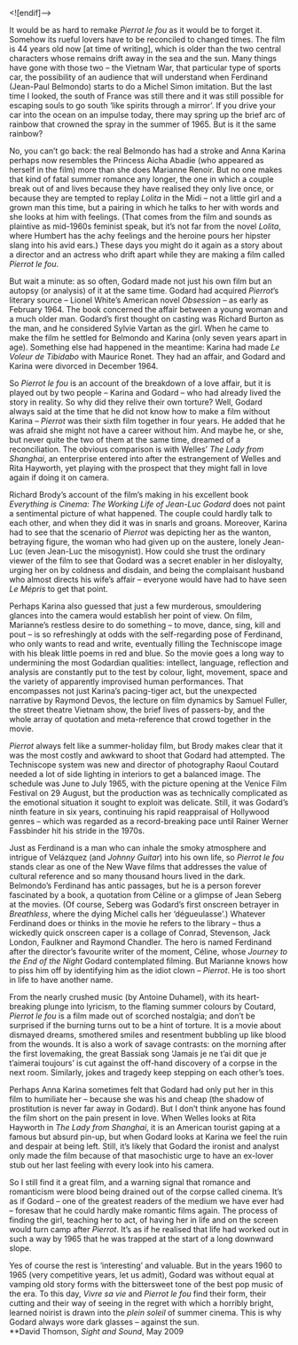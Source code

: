 

<![endif]-->

It would be as hard to remake _Pierrot le fou_ as it would be to forget it. Somehow its rueful lovers have to be reconciled to changed times. The film is 44 years old now [at time of writing], which is older than the two central characters whose remains drift away in the sea and the sun. Many things have gone with those two – the Vietnam War, that particular type of sports car, the possibility of an audience that will understand when Ferdinand (Jean-Paul Belmondo) starts to do a Michel Simon imitation. But the last time I looked, the south of France was still there and it was still possible for escaping souls to go south ‘like spirits through a mirror’. If you drive your car into the ocean on an impulse today, there may spring up the brief arc of rainbow that crowned the spray in the summer of 1965. But is it the same rainbow?

No, you can’t go back: the real Belmondo has had a stroke and Anna Karina perhaps now resembles the Princess Aicha Abadie (who appeared as herself in the film) more than she does Marianne Renoir. But no one makes that kind of fatal summer romance any longer, the one in which a couple break out of and lives because they have realised they only live once, or because they are tempted to replay _Lolita_ in the Midi – not a little girl and a grown man this time, but a pairing in which he talks to her with words and she looks at him with feelings. (That comes from the film and sounds as plaintive as mid-1960s feminist speak, but it’s not far from the novel _Lolita_, where Humbert has the achy feelings and the heroine pours her hipster slang into his avid ears.) These days you might do it again as a story about a director and an actress who drift apart while they are making a film called _Pierrot le fou_.

But wait a minute: as so often, Godard made not just his own film but an autopsy (or analysis) of it at the same time. Godard had acquired _Pierrot_’s literary source – Lionel White’s American novel _Obsession_ – as early as February 1964. The book concerned the affair between a young woman and a much older man. Godard’s first thought on casting was Richard Burton as the man, and he considered Sylvie Vartan as the girl. When he came to make the film he settled for Belmondo and Karina (only seven years apart in age). Something else had happened in the meantime: Karina had made _Le Voleur de Tibidabo_ with Maurice Ronet. They had an affair, and Godard and Karina were divorced in December 1964.

So _Pierrot le fou_ is an account of the breakdown of a love affair, but it is played out by two people – Karina and Godard – who had already lived the story in reality. So why did they relive their own torture? Well, Godard always said at the time that he did not know how to make a film without Karina – _Pierrot_ was their sixth film together in four years. He added that he was afraid she might not have a career without him. And maybe he, or she, but never quite the two of them at the same time, dreamed of a reconciliation. The obvious comparison is with Welles’ _The Lady from Shanghai_, an enterprise entered into after the estrangement of Welles and Rita Hayworth, yet playing with the prospect that they might fall in love again if doing it on camera.

Richard Brody’s account of the film’s making in his excellent book _Everything is Cinema: The Working Life of Jean-Luc Godard_ does not paint a sentimental picture of what happened. The couple could hardly talk to each other, and when they did it was in snarls and groans. Moreover, Karina had to see that the scenario of _Pierrot_ was depicting her as the wanton, betraying figure, the woman who had given up on the austere, lonely Jean-Luc (even Jean-Luc the misogynist). How could she trust the ordinary viewer of the film to see that Godard was a secret enabler in her disloyalty, urging her on by coldness and disdain, and being the complaisant husband who almost directs his wife’s affair – everyone would have had to have seen _Le Mépris_ to get that point.

Perhaps Karina also guessed that just a few murderous, smouldering glances into the camera would establish her point of view. On film, Marianne’s restless desire to do something – to move, dance, sing, kill and pout – is so refreshingly at odds with the self-regarding pose of Ferdinand, who only wants to read and write, eventually filling the Techniscope image with his bleak little poems in red and blue. So the movie goes a long way to undermining the most Godardian qualities: intellect, language, reflection and analysis are constantly put to the test by colour, light, movement, space and the variety of apparently improvised human performances. That encompasses not just Karina’s pacing-tiger act, but the unexpected narrative by Raymond Devos, the lecture on film dynamics by Samuel Fuller, the street theatre Vietnam show, the brief lives of passers-by, and the whole array of quotation and meta-reference that crowd together in the movie.

_Pierrot_ always felt like a summer-holiday film, but Brody makes clear that it was the most costly and awkward to shoot that Godard had attempted. The Techniscope system was new and director of photography Raoul Coutard needed a lot of side lighting in interiors to get a balanced image. The schedule was June to July 1965, with the picture opening at the Venice Film Festival on 29 August, but the production was as technically complicated as the emotional situation it sought to exploit was delicate. Still, it was Godard’s ninth feature in six years, continuing his rapid reappraisal of Hollywood genres – which was regarded as a record-breaking pace until Rainer Werner Fassbinder hit his stride in the 1970s.

Just as Ferdinand is a man who can inhale the smoky atmosphere and intrigue of Velázquez (and _Johnny Guitar_) into his own life, so _Pierrot le fou_ stands clear as one of the New Wave films that addresses the value of cultural reference and so many thousand hours lived in the dark. Belmondo’s Ferdinand has antic passages, but he is a person forever fascinated by a book, a quotation from Céline or a glimpse of Jean Seberg at the movies. (Of course, Seberg was Godard’s first onscreen betrayer in _Breathless_, where the dying Michel calls her ‘dégueulasse’.) Whatever Ferdinand does or thinks in the movie he refers to the library – thus a wickedly quick onscreen caper is a collage of Conrad, Stevenson, Jack London, Faulkner and Raymond Chandler. The hero is named Ferdinand after the director’s favourite writer of the moment, Céline, whose _Journey to the End of the Night_ Godard contemplated filming. But Marianne knows how to piss him off by identifying him as the idiot clown – _Pierrot_. He is too short in life to have another name.

From the nearly crushed music (by Antoine Duhamel), with its heart-breaking plunge into lyricism, to the flaming summer colours by Coutard, _Pierrot le fou_ is a film made out of scorched nostalgia; and don’t be surprised if the burning turns out to be a hint of torture. It is a movie about dismayed dreams, smothered smiles and resentment bubbling up like blood from the wounds. It is also a work of savage contrasts: on the morning after the first lovemaking, the great Bassiak song ‘Jamais je ne t’ai dit que je t’aimerai toujours’ is cut against the off-hand discovery of a corpse in the next room. Similarly, jokes and tragedy keep stepping on each other’s toes.

Perhaps Anna Karina sometimes felt that Godard had only put her in this film to humiliate her – because she was his and cheap (the shadow of prostitution is never far away in Godard). But I don’t think anyone has found the film short on the pain present in love. When Welles looks at Rita Hayworth in _The Lady from Shanghai_, it is an American tourist gaping at a famous but absurd pin-up, but when Godard looks at Karina we feel the ruin and despair at being left. Still, it’s likely that Godard the ironist and analyst only made the film because of that masochistic urge to have an ex-lover stub out her last feeling with every look into his camera.

So I still find it a great film, and a warning signal that romance and romanticism were blood being drained out of the corpse called cinema. It’s as if Godard – one of the greatest readers of the medium we have ever had – foresaw that he could hardly make romantic films again. The process of finding the girl, teaching her to act, of having her in life and on the screen would turn camp after _Pierrot_. It’s as if he realised that life had worked out in such a way by 1965 that he was trapped at the start of a long downward slope.

Yes of course the rest is ‘interesting’ and valuable. But in the years 1960 to 1965 (very competitive years, let us admit), Godard was without equal at vamping old story forms with the bittersweet tone of the best pop music of the era. To this day, _Vivre sa vie_ and _Pierrot le fou_ find their form, their cutting and their way of seeing in the regret with which a horribly bright, learned noirist is drawn into the _plein soleil_ of summer cinema. This is why Godard always wore dark glasses – against the sun.  
**David Thomson, _Sight and Sound_, May 2009
<!--stackedit_data:
eyJoaXN0b3J5IjpbLTc5OTA3NDY0NSw4MDM3OTg2MzUsNzMwOT
k4MTE2XX0=
-->